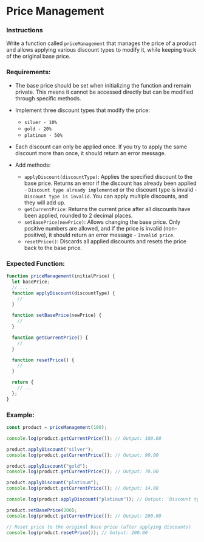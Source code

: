 # Price Management

### Instructions

Write a function called `priceManagement` that manages the price of a product and allows applying various discount types to modify it, while keeping track of the original base price.

### Requirements:

- The base price should be set when initializing the function and remain private. This means it cannot be accessed directly but can be modified through specific methods.

- Implement three discount types that modify the price:
  - `silver - 10%`
  - `gold - 20%`
  - `platinum - 50%`
- Each discount can only be applied once. If you try to apply the same discount more than once, it should return an error message.

- Add methods:

  - `applyDiscount(discountType)`: Applies the specified discount to the base price. Returns an error if the discount has already been applied - `Discount type already implemented` or the discount type is invalid - `Discount type is invalid`. You can apply multiple discounts, and they will add up.
  - `getCurrentPrice`: Returns the current price after all discounts have been applied, rounded to 2 decimal places.
  - `setBasePrice(newPrice)`: Allows changing the base price. Only positive numbers are allowed, and if the price is invalid (non-positive), it should return an error message - `Invalid price`.
  - `resetPrice()`: Discards all applied discounts and resets the price back to the base price.

### Expected Function:

```js
function priceManagement(initialPrice) {
  let basePrice;
  // ...
  function applyDiscount(discountType) {
    //
  }

  function setBasePrice(newPrice) {
    //
  }

  function getCurrentPrice() {
    //
  }

  function resetPrice() {
    //
  }

  return {
    // ...
  };
}
```

### Example:

```js
const product = priceManagement(100);

console.log(product.getCurrentPrice()); // Output: 100.00

product.applyDiscount("silver");
console.log(product.getCurrentPrice()); // Output: 90.00

product.applyDiscount("gold");
console.log(product.getCurrentPrice()); // Output: 70.00

product.applyDiscount("platinum");
console.log(product.getCurrentPrice()); // Output: 14.00

console.log(product.applyDiscount("platinum")); // Output: 'Discount type already implemented'

product.setBasePrice(200);
console.log(product.getCurrentPrice()); // Output: 200.00

// Reset price to the original base price (after applying discounts)
console.log(product.resetPrice()); // Output: 200.00
```
